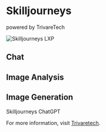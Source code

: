 
# Skilljourneys
powered by TrivareTech

![Skilljourneys LXP](attachment:images/screenshot.png)

## Chat

## Image Analysis

## Image Generation

Skilljourneys ChatGPT

For more information, visit [Trivaretech](https://www.trivaretech.com).
